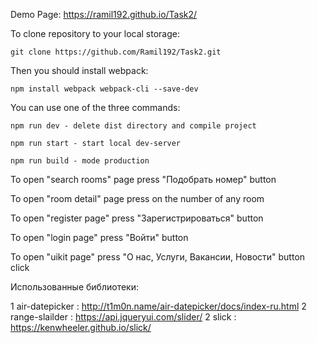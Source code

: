 Demo Page: https://ramil192.github.io/Task2/

To clone repository to your local storage: 

    git clone https://github.com/Ramil192/Task2.git

Then you should install webpack: 

    npm install webpack webpack-cli --save-dev

You can use one of the three commands:

    npm run dev - delete dist directory and compile project

    npm run start - start local dev-server

    npm run build - mode production

To open "search rooms" page press "Подобрать номер" button

To open "room detail" page press on the number of any room

To open "register page" press "Зарегистрироваться" button

To open "login page" press "Войти" button

To open "uikit page" press "О нас, Услуги, Вакансии, Новости" button click

Использованные библиотеки:

1 air-datepicker : http://t1m0n.name/air-datepicker/docs/index-ru.html
2 range-slailder : https://api.jqueryui.com/slider/
2 slick : https://kenwheeler.github.io/slick/
